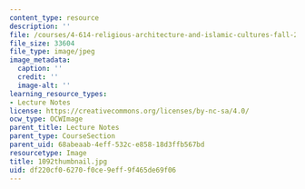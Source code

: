 ```yaml
---
content_type: resource
description: ''
file: /courses/4-614-religious-architecture-and-islamic-cultures-fall-2002/df220cf06270f0ce9eff9f465de69f06_1092thumbnail.jpg
file_size: 33604
file_type: image/jpeg
image_metadata:
  caption: ''
  credit: ''
  image-alt: ''
learning_resource_types:
- Lecture Notes
license: https://creativecommons.org/licenses/by-nc-sa/4.0/
ocw_type: OCWImage
parent_title: Lecture Notes
parent_type: CourseSection
parent_uid: 68abeaab-4eff-532c-e858-18d3ffb567bd
resourcetype: Image
title: 1092thumbnail.jpg
uid: df220cf0-6270-f0ce-9eff-9f465de69f06
---
```

